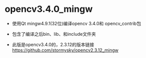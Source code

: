 # opencv3.4.0_mingw

- 使用Qt mingw4.9.1(32位)编译opencv 3.4.0和 opencv_contrib包

- 包含了编译之后bin、lib、和include文件夹

- 此版是opencv3.4.0的，2.3.12的版本链接 https://github.com/stormysky/opencv2.3.12_mingw

